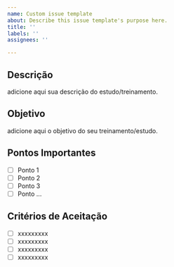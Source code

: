 ```yaml
---
name: Custom issue template
about: Describe this issue template's purpose here.
title: ''
labels: ''
assignees: ''

---
```


## Descrição

adicione aqui sua descrição do estudo/treinamento.

## Objetivo

adicione aqui o objetivo do seu treinamento/estudo.

## Pontos Importantes

- [ ] Ponto 1
- [ ] Ponto 2
- [ ] Ponto 3
- [ ] Ponto ...

## Critérios de Aceitação

- [ ] xxxxxxxxx
- [ ] xxxxxxxxx
- [ ] xxxxxxxxx
- [ ] xxxxxxxxx
